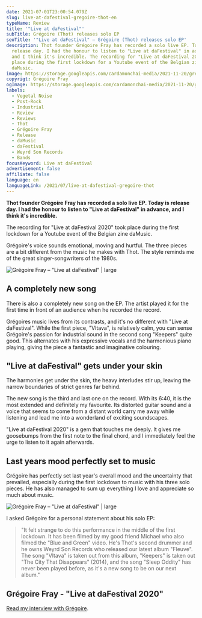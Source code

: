 ```yaml
---
date: 2021-07-01T23:00:54.079Z
slug: live-at-dafestival-gregoire-thot-en
typeName: Review
title: '"Live at daFestival"'
subTitle: Grégoire (Thot) releases solo EP
seoTitle: '"Live at daFestival" – Grégoire (Thot) releases solo EP'
description: Thot founder Grégoire Fray has recorded a solo live EP. Today is
  release day. I had the honour to listen to "Live at daFestival" in advance,
  and I think it's incredible. The recording for "Live at daFestival 2020" took
  place during the first lockdown for a Youtube event of the Belgian zine
  daMusic.
image: https://storage.googleapis.com/cardamonchai-media/2021-11-20/gregoire-fray-jpg-imagine-080808_6f6e6f_1024_768/640.webp
copyrigt: Grégoire Fray
ogImage: https://storage.googleapis.com/cardamonchai-media/2021-11-20/gregoire-fray-fb-jpg-imagine-080808_7a797b_1200_628/640.webp
labels:
  - Vegetal Noise
  - Post-Rock
  - Industrial
  - Review
  - Reviews
  - Thot
  - Grégoire Fray
  - Release
  - daMusic
  - daFestival
  - Weyrd Son Records
  - Bands
focusKeyword: Live at daFestival
advertisement: false
affiliate: false
language: en
languageLink: /2021/07/live-at-dafestival-gregoire-thot
---
```


**Thot founder Grégoire Fray has recorded a solo live EP. Today is release day. I had the honour to listen to "Live at daFestival" in advance, and I think it's incredible.**

The recording for "Live at daFestival 2020" took place during the first lockdown for a Youtube event of the Belgian zine daMusic.

Grégoire's voice sounds emotional, moving and hurtful. The three pieces are a bit different from the music he makes with Thot. The style reminds me of the great singer-songwriters of the 1980s.

![Grégoire Fray – "Live at daFestival" | large](https://storage.googleapis.com/cardamonchai-media/2021-11-20/thot-dafestival3-png-imagine-181818_3a393b_1855_951/640.webp 'Grégoire Fray – "Live at daFestival"')

## A completely new song

There is also a completely new song on the EP. The artist played it for the first time in front of an audience when he recorded the record.

Grégoires music lives from its contrasts, and it's no different with "Live at daFestival". While the first piece, "Vltava", is relatively calm, you can sense Grégoire's passion for industrial sound in the second song "Keepers" quite good. This alternates with his expressive vocals and the harmonious piano playing, giving the piece a fantastic and imaginative colouring.

## "Live at daFestival" gets under your skin

The harmonies get under the skin, the heavy interludes stir up, leaving the narrow boundaries of strict genres far behind.

The new song is the third and last one on the record. With its 6:40, it is the most extended and definitely my favourite. Its distorted guitar sound and a voice that seems to come from a distant world carry me away while listening and lead me into a wonderland of exciting soundscapes.

"Live at daFestival 2020" is a gem that touches me deeply. It gives me goosebumps from the first note to the final chord, and I immediately feel the urge to listen to it again afterwards.

## Last years mood perfectly set to music

Grégoire has perfectly set last year's overall mood and the uncertainty that prevailed, especially during the first lockdown to music with his three solo pieces. He has also managed to sum up everything I love and appreciate so much about music.

![Grégoire Fray – "Live at daFestival" | large](https://storage.googleapis.com/cardamonchai-media/2021-11-20/thot-dafestival2-png-imagine-080808_515051_2008_1072/640.webp 'Grégoire Fray – "Live at daFestival"')

I asked Grégoire for a personal statement about his solo EP:

> "It felt strange to do this performance in the middle of the first lockdown. It has been filmed by my good friend Michael who also filmed the "Blue and Green" video. He's Thot's second drummer and he owns Weyrd Son Records who released our latest album "Fleuve". The song "Vltava" is taken out from this album, "Keepers" is taken out "The City That Disappears" (2014), and the song "Sleep Oddity" has never been played before, as it's a new song to be on our next album."

## Grégoire Fray - "Live at daFestival 2020"

<YouTube id="6ZP-SfbLa6s" />

[Read my interview with Grégoire](/2021/04/thot-interview-en).
